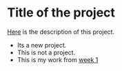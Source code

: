 # Title of the project

[Here](www.wikipedia.org) is the description of this project.


- Its a new project.
- This is not a project.
- This is my work from [week 1](in-week-exercise.wk2.html)

